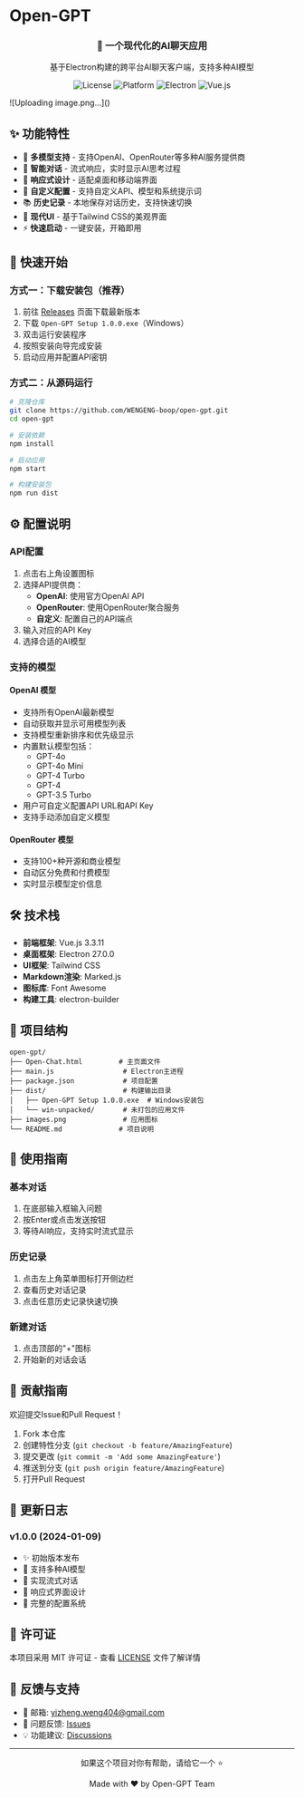 # Open-GPT

<div align="center">
  <h3>🤖 一个现代化的AI聊天应用</h3>
  <p>基于Electron构建的跨平台AI聊天客户端，支持多种AI模型</p>
  
  ![License](https://img.shields.io/badge/license-MIT-blue.svg)
  ![Platform](https://img.shields.io/badge/platform-Windows%20%7C%20macOS%20%7C%20Linux-lightgrey.svg)
  ![Electron](https://img.shields.io/badge/Electron-27.0.0-47848f.svg)
  ![Vue.js](https://img.shields.io/badge/Vue.js-3.3.11-4fc08d.svg)
</div>
![Uploading image.png…]()

## ✨ 功能特性

- 🎯 **多模型支持** - 支持OpenAI、OpenRouter等多种AI服务提供商
- 💬 **智能对话** - 流式响应，实时显示AI思考过程
- 📱 **响应式设计** - 适配桌面和移动端界面
- 🔧 **自定义配置** - 支持自定义API、模型和系统提示词
- 📚 **历史记录** - 本地保存对话历史，支持快速切换
- 🎨 **现代UI** - 基于Tailwind CSS的美观界面
- ⚡ **快速启动** - 一键安装，开箱即用

## 🚀 快速开始

### 方式一：下载安装包（推荐）

1. 前往 [Releases](../../releases) 页面下载最新版本
2. 下载 `Open-GPT Setup 1.0.0.exe`（Windows）
3. 双击运行安装程序
4. 按照安装向导完成安装
5. 启动应用并配置API密钥

### 方式二：从源码运行

```bash
# 克隆仓库
git clone https://github.com/WENGENG-boop/open-gpt.git
cd open-gpt

# 安装依赖
npm install

# 启动应用
npm start

# 构建安装包
npm run dist
```

## ⚙️ 配置说明

### API配置

1. 点击右上角设置图标
2. 选择API提供商：
   - **OpenAI**: 使用官方OpenAI API
   - **OpenRouter**: 使用OpenRouter聚合服务
   - **自定义**: 配置自己的API端点
3. 输入对应的API Key
4. 选择合适的AI模型

### 支持的模型

#### OpenAI 模型
- 支持所有OpenAI最新模型
- 自动获取并显示可用模型列表
- 支持模型重新排序和优先级显示
- 内置默认模型包括：
  - GPT-4o
  - GPT-4o Mini
  - GPT-4 Turbo
  - GPT-4
  - GPT-3.5 Turbo
- 用户可自定义配置API URL和API Key
- 支持手动添加自定义模型

#### OpenRouter 模型
- 支持100+种开源和商业模型
- 自动区分免费和付费模型
- 实时显示模型定价信息

## 🛠️ 技术栈

- **前端框架**: Vue.js 3.3.11
- **桌面框架**: Electron 27.0.0
- **UI框架**: Tailwind CSS
- **Markdown渲染**: Marked.js
- **图标库**: Font Awesome
- **构建工具**: electron-builder

## 📁 项目结构

```
open-gpt/
├── Open-Chat.html         # 主页面文件
├── main.js                 # Electron主进程
├── package.json            # 项目配置
├── dist/                   # 构建输出目录
│   ├── Open-GPT Setup 1.0.0.exe  # Windows安装包
│   └── win-unpacked/       # 未打包的应用文件
├── images.png              # 应用图标
└── README.md              # 项目说明
```

## 🎯 使用指南

### 基本对话
1. 在底部输入框输入问题
2. 按Enter或点击发送按钮
3. 等待AI响应，支持实时流式显示

### 历史记录
1. 点击左上角菜单图标打开侧边栏
2. 查看历史对话记录
3. 点击任意历史记录快速切换

### 新建对话
1. 点击顶部的"+"图标
2. 开始新的对话会话

## 🤝 贡献指南

欢迎提交Issue和Pull Request！

1. Fork 本仓库
2. 创建特性分支 (`git checkout -b feature/AmazingFeature`)
3. 提交更改 (`git commit -m 'Add some AmazingFeature'`)
4. 推送到分支 (`git push origin feature/AmazingFeature`)
5. 打开Pull Request

## 📝 更新日志

### v1.0.0 (2024-01-09)
- ✨ 初始版本发布
- 🎯 支持多种AI模型
- 💬 实现流式对话
- 📱 响应式界面设计
- 🔧 完整的配置系统

## 📄 许可证

本项目采用 MIT 许可证 - 查看 [LICENSE](LICENSE) 文件了解详情

## 💬 反馈与支持

- 📧 邮箱: yizheng.weng404@gmail.com
- 🐛 问题反馈: [Issues](../../issues)
- 💡 功能建议: [Discussions](../../discussions)

---

<div align="center">
  <p>如果这个项目对你有帮助，请给它一个 ⭐️</p>
  <p>Made with ❤️ by Open-GPT Team</p>
</div>
